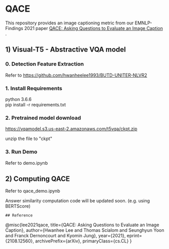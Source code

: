 # QACE
This repository provides an image captioning metric from our EMNLP-Findings 2021 paper [QACE: Asking Questions to Evaluate an Image Caption
](https://arxiv.org/abs/2108.12560).


## 1) Visual-T5 - Abstractive VQA model
### 0. Detection Feature Extraction
Refer to https://github.com/hwanheelee1993/BUTD-UNITER-NLVR2

### 1. Install Requirements
python 3.6.6\
pip install -r requirements.txt

### 2. Pretrained model download
https://vqamodel.s3.us-east-2.amazonaws.com/t5vqa/ckpt.zip

unzip the file to "ckpt"

### 3. Run Demo
Refer to demo.ipynb

## 2) Computing QACE
Refer to qace_demo.ipynb

Answer similarity computation code will be updated soon. (e.g. using BERTScore)

```
## Reference
```
@misc{lee2021qace,
      title={QACE: Asking Questions to Evaluate an Image Caption}, 
      author={Hwanhee Lee and Thomas Scialom and Seunghyun Yoon and Franck Dernoncourt and Kyomin Jung},
      year={2021},
      eprint={2108.12560},
      archivePrefix={arXiv},
      primaryClass={cs.CL}
}
```
